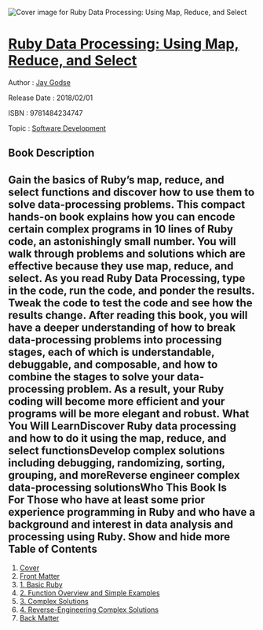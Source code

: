 ![Cover image for Ruby Data Processing: Using Map, Reduce, and Select](https://imgdetail.ebookreading.net/cover/cover/software_development/EB9781484234747.jpg)

[Ruby Data Processing: Using Map, Reduce, and Select](https://ebookreading.net/view/book/Ruby+Data+Processing%3A+Using+Map%2C+Reduce%2C+and+Select-EB9781484234747_1.html "Ruby Data Processing: Using Map, Reduce, and Select")
====================================================================================================================

Author : [Jay Godse](https://ebookreading.net/search/author/Jay+Godse)

Release Date : 2018/02/01

ISBN : 9781484234747

Topic : [Software Development](https://ebookreading.net/search/category/software-development)

Book Description
-----------------

 Gain the basics of Ruby’s map, reduce, and select functions and discover how to use them to solve data-processing problems. This compact hands-on book explains how you can encode certain complex programs in 10 lines of Ruby code, an astonishingly small number. You will walk through problems and solutions which are effective because they use map, reduce, and select. As you read Ruby Data Processing, type in the code, run the code, and ponder the results. Tweak the code to test the code and see how the results change. After reading this book, you will have a deeper understanding of how to break data-processing problems into processing stages, each of which is understandable, debuggable, and composable, and how to combine the stages to solve your data-processing problem. As a result, your Ruby coding will become more efficient and your programs will be more elegant and robust. What You Will LearnDiscover Ruby data processing and how to do it using the map, reduce, and select functionsDevelop complex solutions including debugging, randomizing, sorting, grouping, and moreReverse engineer complex data-processing solutionsWho This Book Is For Those who have at least some prior experience programming in Ruby and who have a background and interest in data analysis and processing using Ruby.        Show and hide more                
Table of Contents
-----------------

1. [Cover](https://ebookreading.net/view/book/Ruby+Data+Processing%3A+Using+Map%2C+Reduce%2C+and+Select-EB9781484234747_1.html)
1. [Front Matter](https://ebookreading.net/view/book/Ruby+Data+Processing%3A+Using+Map%2C+Reduce%2C+and+Select-EB9781484234747_2.html)
1. [1. Basic Ruby](https://ebookreading.net/view/book/Ruby+Data+Processing%3A+Using+Map%2C+Reduce%2C+and+Select-EB9781484234747_3.html)
1. [2. Function Overview and Simple Examples](https://ebookreading.net/view/book/Ruby+Data+Processing%3A+Using+Map%2C+Reduce%2C+and+Select-EB9781484234747_4.html)
1. [3. Complex Solutions](https://ebookreading.net/view/book/Ruby+Data+Processing%3A+Using+Map%2C+Reduce%2C+and+Select-EB9781484234747_5.html)
1. [4. Reverse-Engineering Complex Solutions](https://ebookreading.net/view/book/Ruby+Data+Processing%3A+Using+Map%2C+Reduce%2C+and+Select-EB9781484234747_6.html)
1. [Back Matter](https://ebookreading.net/view/book/Ruby+Data+Processing%3A+Using+Map%2C+Reduce%2C+and+Select-EB9781484234747_7.html)
